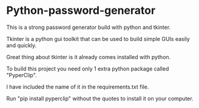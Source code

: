 # Python-password-generator
This is a strong password generator build with python and tkinter.

Tkinter is a python gui toolkit that can be used to build simple GUIs easily and quickly.

Great thing about tkinter is it already comes installed with python.

To build this project you need only 1 extra python package called "PyperClip".

I have included the name of it in the requirements.txt file.

Run "pip install pyperclip" without the quotes to install it on your computer.
